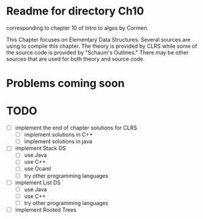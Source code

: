 # Readme for directory Ch10
corresponding to chapter 10 of Intro to algos by Cormen.

This Chapter focuses on Elementary Data Structures.
Several sources are using to compile this chapter. The theory is provided by CLRS while some of the source code is provided by "Schaum's Outlines." There may
be other sources that are used for both theory and source code.

# Problems coming soon

# TODO

- [ ] implement the end of chapter solutions for CLRS
   - [ ] implement solutions in C++
   - [ ] implement solutions in java

- [ ] implement Stack DS
   - [ ] use Java
   - [ ] use C++
   - [ ] use Ocaml
   - [ ] try other programming languages

- [ ] implement List DS
   - [ ] use Java
   - [ ] use C++
   - [ ] try other programming languages

- [ ] implement Rooted Trees
